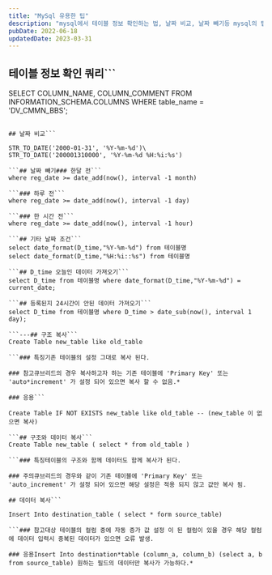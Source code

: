 ```yaml
---
title: "MySql 유용한 팁"
description: "mysql에서 테이블 정보 확인하는 법, 날짜 비교, 날짜 빼기등 mysql의 팁을 기록하였습니다."
pubDate: 2022-06-18
updatedDate: 2023-03-31
---
```


## 테이블 정보 확인 쿼리```

SELECT 
COLUMN_NAME, COLUMN_COMMENT
FROM INFORMATION_SCHEMA.COLUMNS
WHERE table_name = 'DV_CMMN_BBS';

```DV_CMMN_BBS 대신에 대상 테이블명을 넣으면 된다.

## 날짜 비교```

STR_TO_DATE('2000-01-31', '%Y-%m-%d')\
STR_TO_DATE('200001310000', '%Y-%m-%d %H:%i:%s')

```## 날짜 빼기### 한달 전```
where reg_date >= date_add(now(), interval -1 month)

```### 하루 전```
where reg_date >= date_add(now(), interval -1 day)

```### 한 시간 전```
where reg_date >= date_add(now(), interval -1 hour)

```## 기타 날짜 조건```
select date_format(D_time,"%Y-%m-%d") from 테이블명 
select date_format(D_time,"%H:%i::%s") from 테이블명 

```## D_time 오늘인 데이터 가져오기```
select D_time from 테이블명 where date_format(D_time,"%Y-%m-%d") = current_date;

```## 등록된지 24시간이 안된 데이터 가져오기```
select D_time from 테이블명 where D_time > date_sub(now(), interval 1 day);

```---## 구조 복사```
Create Table new_table like old_table

```### 특징기존 테이블의 설정 그대로 복사 된다.

### 참고큐브리드의 경우 복사하고자 하는 기존 테이블에 'Primary Key' 또는 'auto*increment' 가 설정 되어 있으면 복사 할 수 없음.*

### 응용```

Create Table IF NOT EXISTS new_table like old_table -- (new_table 이 없으면 복사)

```## 구조와 데이터 복사```
Create Table new_table ( select * from old_table )

```### 특징테이블의 구조와 함께 데이터도 함께 복사가 된다.

### 주의큐브리드의 경우와 같이 기존 테이블에 'Primary Key' 또는 'auto_increment' 가 설정 되어 있으면 해당 설정은 적용 되지 않고 값만 복사 됨.

## 데이터 복사```

Insert Into destination_table ( select * form source_table)

```### 참고대상 테이블의 컬럼 중에 자동 증가 값 설정 이 된 컬럼이 있을 경우 해당 컬럼에 데이터 입력시 중복된 데이터가 있으면 오류 발생.

### 응용Insert Into destination*table (column_a, column_b) (select a, b from source_table) 원하는 필드의 데이터만 복사가 가능하다.*